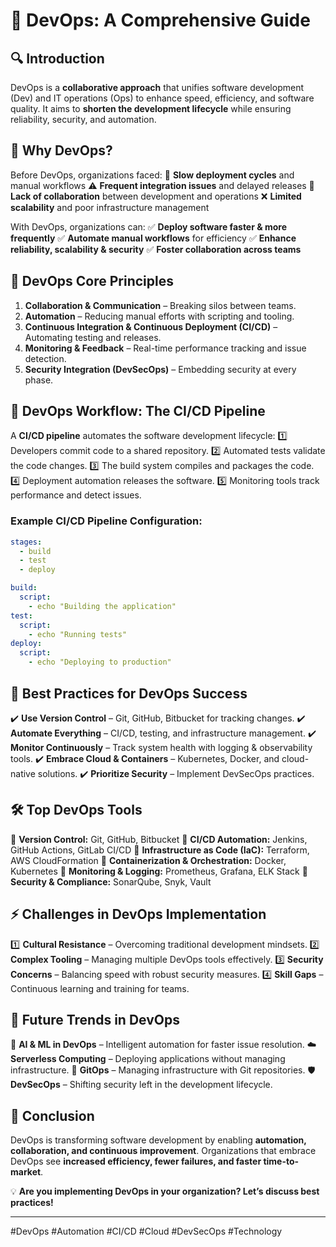 # 🚀 DevOps: A Comprehensive Guide

## 🔍 Introduction
DevOps is a **collaborative approach** that unifies software development (Dev) and IT operations (Ops) to enhance speed, efficiency, and software quality. It aims to **shorten the development lifecycle** while ensuring reliability, security, and automation.

## 🎯 Why DevOps?
Before DevOps, organizations faced:
🚨 **Slow deployment cycles** and manual workflows
⚠️ **Frequent integration issues** and delayed releases
🤝 **Lack of collaboration** between development and operations
❌ **Limited scalability** and poor infrastructure management

With DevOps, organizations can:
✅ **Deploy software faster & more frequently**
✅ **Automate manual workflows** for efficiency
✅ **Enhance reliability, scalability & security**
✅ **Foster collaboration across teams**

## 🔑 DevOps Core Principles
1. **Collaboration & Communication** – Breaking silos between teams.
2. **Automation** – Reducing manual efforts with scripting and tooling.
3. **Continuous Integration & Continuous Deployment (CI/CD)** – Automating testing and releases.
4. **Monitoring & Feedback** – Real-time performance tracking and issue detection.
5. **Security Integration (DevSecOps)** – Embedding security at every phase.

## 🚀 DevOps Workflow: The CI/CD Pipeline
A **CI/CD pipeline** automates the software development lifecycle:
1️⃣ Developers commit code to a shared repository.
2️⃣ Automated tests validate the code changes.
3️⃣ The build system compiles and packages the code.
4️⃣ Deployment automation releases the software.
5️⃣ Monitoring tools track performance and detect issues.

### Example CI/CD Pipeline Configuration:
```yaml
stages:
  - build
  - test
  - deploy

build:
  script:
    - echo "Building the application"
test:
  script:
    - echo "Running tests"
deploy:
  script:
    - echo "Deploying to production"
```

## 🌟 Best Practices for DevOps Success
✔️ **Use Version Control** – Git, GitHub, Bitbucket for tracking changes.
✔️ **Automate Everything** – CI/CD, testing, and infrastructure management.
✔️ **Monitor Continuously** – Track system health with logging & observability tools.
✔️ **Embrace Cloud & Containers** – Kubernetes, Docker, and cloud-native solutions.
✔️ **Prioritize Security** – Implement DevSecOps practices.

## 🛠️ Top DevOps Tools
🔹 **Version Control:** Git, GitHub, Bitbucket
🔹 **CI/CD Automation:** Jenkins, GitHub Actions, GitLab CI/CD
🔹 **Infrastructure as Code (IaC):** Terraform, AWS CloudFormation
🔹 **Containerization & Orchestration:** Docker, Kubernetes
🔹 **Monitoring & Logging:** Prometheus, Grafana, ELK Stack
🔹 **Security & Compliance:** SonarQube, Snyk, Vault

## ⚡ Challenges in DevOps Implementation
1️⃣ **Cultural Resistance** – Overcoming traditional development mindsets.
2️⃣ **Complex Tooling** – Managing multiple DevOps tools effectively.
3️⃣ **Security Concerns** – Balancing speed with robust security measures.
4️⃣ **Skill Gaps** – Continuous learning and training for teams.

## 🔮 Future Trends in DevOps
🚀 **AI & ML in DevOps** – Intelligent automation for faster issue resolution.
☁️ **Serverless Computing** – Deploying applications without managing infrastructure.
🔄 **GitOps** – Managing infrastructure with Git repositories.
🛡 **DevSecOps** – Shifting security left in the development lifecycle.

## 🎯 Conclusion
DevOps is transforming software development by enabling **automation, collaboration, and continuous improvement**. Organizations that embrace DevOps see **increased efficiency, fewer failures, and faster time-to-market**.

💡 **Are you implementing DevOps in your organization? Let’s discuss best practices!**

---
#DevOps #Automation #CI/CD #Cloud #DevSecOps #Technology
